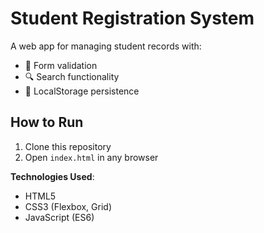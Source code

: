 # Student Registration System  

A web app for managing student records with:  
- 📝 Form validation  
- 🔍 Search functionality  
- 💾 LocalStorage persistence  

## How to Run  
1. Clone this repository  
2. Open `index.html` in any browser  

**Technologies Used**:  
- HTML5  
- CSS3 (Flexbox, Grid)  
- JavaScript (ES6)  